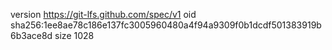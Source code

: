 version https://git-lfs.github.com/spec/v1
oid sha256:1ee8ae78c186e137fc3005960480a4f94a9309f0b1dcdf501383919b6b3ace8d
size 1028
